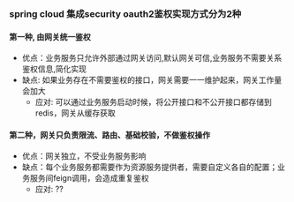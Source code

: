 ### spring cloud 集成security oauth2鉴权实现方式分为2种

#### 第一种, 由网关统一鉴权
- 优点：业务服务只允许外部通过网关访问,默认网关可信,业务服务不需要关系鉴权信息,简化实现
- 缺点: 如果业务存在不需要鉴权的接口，网关需要一一维护起来，网关工作量会加大
    - 应对: 可以通过业务服务启动时候，将公开接口和不公开接口都存储到redis，网关从缓存获取

#### 第二种，网关只负责限流、路由、基础校验，不做鉴权操作
- 优点：网关独立，不受业务服务影响
- 缺点：每个业务服务都需要作为资源服务提供者，需要自定义各自的配置；业务服务间feign调用，会造成重复鉴权
    - 应对: ??
